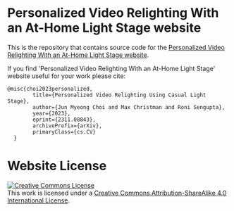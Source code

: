 # Personalized Video Relighting With an At-Home Light Stage website

This is the repository that contains source code for the [Personalized Video Relighting With an At-Home Light Stage website](https://chedgekorea.github.io/relighting/).

If you find 'Personalized Video Relighting With an At-Home Light Stage' website useful for your work please cite:
```
@misc{choi2023personalized,
        title={Personalized Video Relighting Using Casual Light Stage}, 
        author={Jun Myeong Choi and Max Christman and Roni Sengupta},
        year={2023},
        eprint={2311.08843},
        archivePrefix={arXiv},
        primaryClass={cs.CV}
  }
```

# Website License
<a rel="license" href="http://creativecommons.org/licenses/by-sa/4.0/"><img alt="Creative Commons License" style="border-width:0" src="https://i.creativecommons.org/l/by-sa/4.0/88x31.png" /></a><br />This work is licensed under a <a rel="license" href="http://creativecommons.org/licenses/by-sa/4.0/">Creative Commons Attribution-ShareAlike 4.0 International License</a>.
